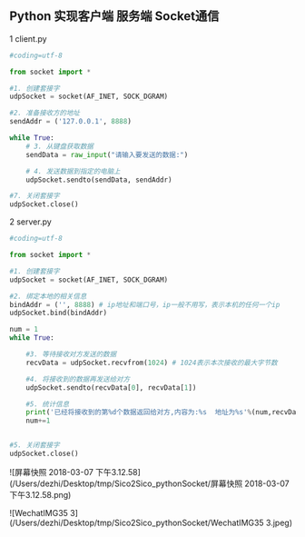 ## Python 实现客户端 服务端 Socket通信



1 client.py

```python
#coding=utf-8

from socket import *

#1. 创建套接字
udpSocket = socket(AF_INET, SOCK_DGRAM)

#2. 准备接收方的地址
sendAddr = ('127.0.0.1', 8888)

while True:
    # 3. 从键盘获取数据
    sendData = raw_input("请输入要发送的数据:")

    # 4. 发送数据到指定的电脑上
    udpSocket.sendto(sendData, sendAddr)

#7. 关闭套接字
udpSocket.close()


```



2 server.py

```python
#coding=utf-8

from socket import *

#1. 创建套接字
udpSocket = socket(AF_INET, SOCK_DGRAM)

#2. 绑定本地的相关信息
bindAddr = ('', 8888) # ip地址和端口号，ip一般不用写，表示本机的任何一个ip
udpSocket.bind(bindAddr)

num = 1
while True:

    #3. 等待接收对方发送的数据
    recvData = udpSocket.recvfrom(1024) # 1024表示本次接收的最大字节数

    #4. 将接收到的数据再发送给对方
    udpSocket.sendto(recvData[0], recvData[1])

    #5. 统计信息
    print('已经将接收到的第%d个数据返回给对方,内容为:%s  地址为%s'%(num,recvData[0],recvData[1]))
    num+=1


#5. 关闭套接字
udpSocket.close()
```

![屏幕快照 2018-03-07 下午3.12.58](/Users/dezhi/Desktop/tmp/Sico2Sico_pythonSocket/屏幕快照 2018-03-07 下午3.12.58.png)



![WechatIMG35 3](/Users/dezhi/Desktop/tmp/Sico2Sico_pythonSocket/WechatIMG35 3.jpeg)